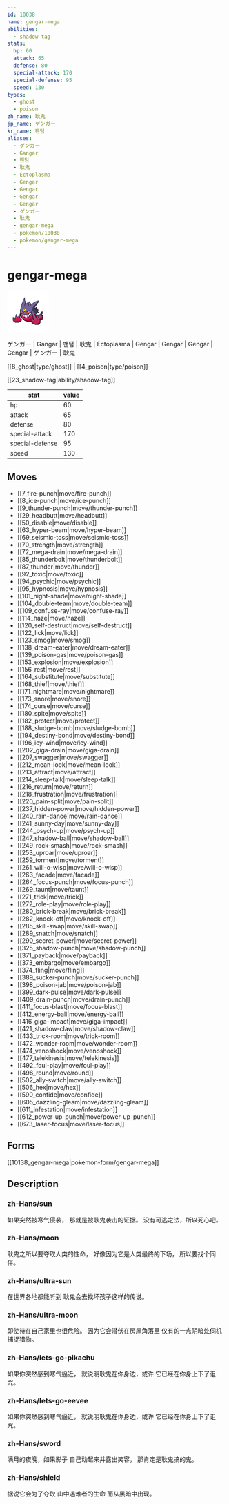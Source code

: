 ```yaml
---
id: 10038
name: gengar-mega
abilities:
  - shadow-tag
stats:
  hp: 60
  attack: 65
  defense: 80
  special-attack: 170
  special-defense: 95
  speed: 130
types:
  - ghost
  - poison
zh_name: 耿鬼
jp_name: ゲンガー
kr_name: 팬텀
aliases:
  - ゲンガー
  - Gangar
  - 팬텀
  - 耿鬼
  - Ectoplasma
  - Gengar
  - Gengar
  - Gengar
  - Gengar
  - ゲンガー
  - 耿鬼
  - gengar-mega
  - pokemon/10038
  - pokemon/gengar-mega
---
```

# gengar-mega

![](https://raw.githubusercontent.com/PokeAPI/sprites/master/sprites/pokemon/10038.png)

ゲンガー | Gangar | 팬텀 | 耿鬼 | Ectoplasma | Gengar | Gengar | Gengar | Gengar | ゲンガー | 耿鬼

[[8_ghost|type/ghost]] | [[4_poison|type/poison]]

[[23_shadow-tag|ability/shadow-tag]]

|stat|value|
|---|---|
|hp|60|
|attack|65|
|defense|80|
|special-attack|170|
|special-defense|95|
|speed|130|


## Moves

- [[7_fire-punch|move/fire-punch]]
- [[8_ice-punch|move/ice-punch]]
- [[9_thunder-punch|move/thunder-punch]]
- [[29_headbutt|move/headbutt]]
- [[50_disable|move/disable]]
- [[63_hyper-beam|move/hyper-beam]]
- [[69_seismic-toss|move/seismic-toss]]
- [[70_strength|move/strength]]
- [[72_mega-drain|move/mega-drain]]
- [[85_thunderbolt|move/thunderbolt]]
- [[87_thunder|move/thunder]]
- [[92_toxic|move/toxic]]
- [[94_psychic|move/psychic]]
- [[95_hypnosis|move/hypnosis]]
- [[101_night-shade|move/night-shade]]
- [[104_double-team|move/double-team]]
- [[109_confuse-ray|move/confuse-ray]]
- [[114_haze|move/haze]]
- [[120_self-destruct|move/self-destruct]]
- [[122_lick|move/lick]]
- [[123_smog|move/smog]]
- [[138_dream-eater|move/dream-eater]]
- [[139_poison-gas|move/poison-gas]]
- [[153_explosion|move/explosion]]
- [[156_rest|move/rest]]
- [[164_substitute|move/substitute]]
- [[168_thief|move/thief]]
- [[171_nightmare|move/nightmare]]
- [[173_snore|move/snore]]
- [[174_curse|move/curse]]
- [[180_spite|move/spite]]
- [[182_protect|move/protect]]
- [[188_sludge-bomb|move/sludge-bomb]]
- [[194_destiny-bond|move/destiny-bond]]
- [[196_icy-wind|move/icy-wind]]
- [[202_giga-drain|move/giga-drain]]
- [[207_swagger|move/swagger]]
- [[212_mean-look|move/mean-look]]
- [[213_attract|move/attract]]
- [[214_sleep-talk|move/sleep-talk]]
- [[216_return|move/return]]
- [[218_frustration|move/frustration]]
- [[220_pain-split|move/pain-split]]
- [[237_hidden-power|move/hidden-power]]
- [[240_rain-dance|move/rain-dance]]
- [[241_sunny-day|move/sunny-day]]
- [[244_psych-up|move/psych-up]]
- [[247_shadow-ball|move/shadow-ball]]
- [[249_rock-smash|move/rock-smash]]
- [[253_uproar|move/uproar]]
- [[259_torment|move/torment]]
- [[261_will-o-wisp|move/will-o-wisp]]
- [[263_facade|move/facade]]
- [[264_focus-punch|move/focus-punch]]
- [[269_taunt|move/taunt]]
- [[271_trick|move/trick]]
- [[272_role-play|move/role-play]]
- [[280_brick-break|move/brick-break]]
- [[282_knock-off|move/knock-off]]
- [[285_skill-swap|move/skill-swap]]
- [[289_snatch|move/snatch]]
- [[290_secret-power|move/secret-power]]
- [[325_shadow-punch|move/shadow-punch]]
- [[371_payback|move/payback]]
- [[373_embargo|move/embargo]]
- [[374_fling|move/fling]]
- [[389_sucker-punch|move/sucker-punch]]
- [[398_poison-jab|move/poison-jab]]
- [[399_dark-pulse|move/dark-pulse]]
- [[409_drain-punch|move/drain-punch]]
- [[411_focus-blast|move/focus-blast]]
- [[412_energy-ball|move/energy-ball]]
- [[416_giga-impact|move/giga-impact]]
- [[421_shadow-claw|move/shadow-claw]]
- [[433_trick-room|move/trick-room]]
- [[472_wonder-room|move/wonder-room]]
- [[474_venoshock|move/venoshock]]
- [[477_telekinesis|move/telekinesis]]
- [[492_foul-play|move/foul-play]]
- [[496_round|move/round]]
- [[502_ally-switch|move/ally-switch]]
- [[506_hex|move/hex]]
- [[590_confide|move/confide]]
- [[605_dazzling-gleam|move/dazzling-gleam]]
- [[611_infestation|move/infestation]]
- [[612_power-up-punch|move/power-up-punch]]
- [[673_laser-focus|move/laser-focus]]

## Forms



[[10138_gengar-mega|pokemon-form/gengar-mega]]

## Description

### zh-Hans/sun

如果突然被寒气侵袭，
那就是被耿鬼袭击的证据。
没有可逃之法，所以死心吧。

### zh-Hans/moon

耿鬼之所以要夺取人类的性命，
好像因为它是人类最终的下场，
所以要找个同伴。

### zh-Hans/ultra-sun

在世界各地都能听到
耿鬼会去找坏孩子这样的传说。

### zh-Hans/ultra-moon

即使待在自己家里也很危险。
因为它会潜伏在房屋角落里
仅有的一点阴暗处伺机捕捉猎物。

### zh-Hans/lets-go-pikachu

如果你突然感到寒气逼近，
就说明耿鬼在你身边，或许
它已经在你身上下了诅咒。

### zh-Hans/lets-go-eevee

如果你突然感到寒气逼近，
就说明耿鬼在你身边，或许
它已经在你身上下了诅咒。

### zh-Hans/sword

满月的夜晚，如果影子
自己动起来并露出笑容，
那肯定是耿鬼搞的鬼。

### zh-Hans/shield

据说它会为了夺取
山中遇难者的生命
而从黑暗中出现。

